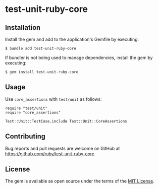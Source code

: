 # test-unit-ruby-core

## Installation

Install the gem and add to the application's Gemfile by executing:

    $ bundle add test-unit-ruby-core

If bundler is not being used to manage dependencies, install the gem by executing:

    $ gem install test-unit-ruby-core

## Usage

Use `core_assertions` with `test/unit` as follows:

```
require "test/unit"
require "core_assertions"

Test::Unit::TestCase.include Test::Unit::CoreAssertions
```

## Contributing

Bug reports and pull requests are welcome on GitHub at https://github.com/ruby/test-unit-ruby-core.

## License

The gem is available as open source under the terms of the [MIT License](https://opensource.org/licenses/MIT).
